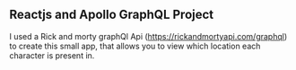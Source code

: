 ## Reactjs and Apollo GraphQL Project
I used a Rick and morty graphQl Api (https://rickandmortyapi.com/graphql) to create this small app, that allows you to view which location each character is present in.
